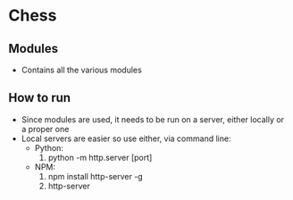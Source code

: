 # Chess


## Modules

 - Contains all the various modules

## How to run

 - Since modules are used, it needs to be run on a server, either locally or a proper one
 - Local servers are easier so use either, via command line:
    - Python: 
        1. python -m http.server [port]
    - NPM: 
        1. npm install http-server -g
        2. http-server